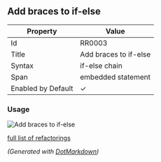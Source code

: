 ## Add braces to if\-else

| Property           | Value                  |
| ------------------ | ---------------------- |
| Id                 | RR0003                 |
| Title              | Add braces to if\-else |
| Syntax             | if\-else chain         |
| Span               | embedded statement     |
| Enabled by Default | &#x2713;               |

### Usage

![Add braces to if-else](../../images/refactorings/AddBracesToIfElse.png)

[full list of refactorings](Refactorings.md)

*\(Generated with [DotMarkdown](http://github.com/JosefPihrt/DotMarkdown)\)*